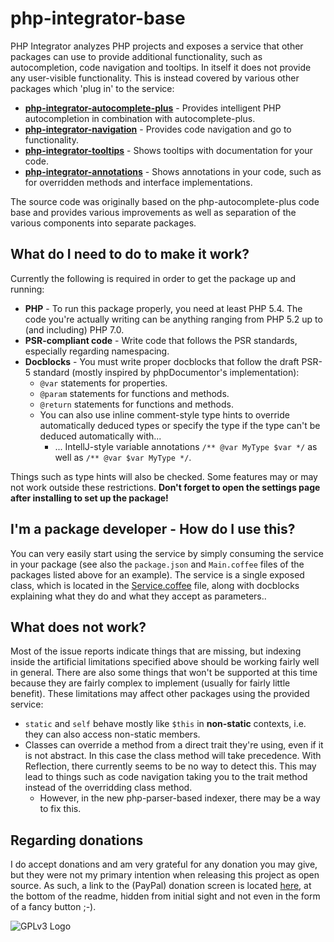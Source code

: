 # php-integrator-base

PHP Integrator analyzes PHP projects and exposes a service that other packages can use to provide additional functionality, such as autocompletion, code navigation and tooltips. In itself it does
not provide any user-visible functionality. This is instead covered by various other packages which
'plug in' to the service:
  * **[php-integrator-autocomplete-plus](https://github.com/Gert-dev/php-integrator-autocomplete-plus)** - Provides intelligent PHP autocompletion in combination with autocomplete-plus.
  * **[php-integrator-navigation](https://github.com/Gert-dev/php-integrator-navigation)** - Provides code navigation and go to functionality.
  * **[php-integrator-tooltips](https://github.com/Gert-dev/php-integrator-tooltips)** - Shows tooltips with documentation for your code.
  * **[php-integrator-annotations](https://github.com/Gert-dev/php-integrator-annotations)** - Shows annotations in your code, such as for overridden methods and interface implementations.

The source code was originally based on the php-autocomplete-plus code base and provides various
improvements as well as separation of the various components into separate packages.

## What do I need to do to make it work?
Currently the following is required in order to get the package up and running:
  * **PHP** - To run this package properly, you need at least PHP 5.4. The code you're actually writing can be anything ranging from PHP 5.2 up to (and including) PHP 7.0.
  * **PSR-compliant code** - Write code that follows the PSR standards, especially regarding namespacing.
  * **Docblocks** - You must write proper docblocks that follow the draft PSR-5 standard (mostly inspired by phpDocumentor's implementation):
    * `@var` statements for properties.
    * `@param` statements for functions and methods.
    * `@return` statements for functions and methods.
    * You can also use inline comment-style type hints to override automatically deduced types or specify the type if the type can't be deduced automatically with...
      * ... IntellJ-style variable annotations `/** @var MyType $var */` as well as `/** @var $var MyType */`.

Things such as type hints will also be checked. Some features may or may not work outside these restrictions. **Don't forget to open the settings page after installing to set up the package!**

## I'm a package developer - How do I use this?
You can very easily start using the service by simply consuming the service in your package (see also the `package.json` and `Main.coffee` files of the packages listed above for an example). The service is a single exposed class, which is located in the [Service.coffee](https://github.com/Gert-dev/php-integrator-base/blob/master/lib/Service.coffee) file, along with docblocks explaining what they do and what they accept as parameters..

## What does not work?
Most of the issue reports indicate things that are missing, but indexing inside the artificial limitations specified above should be working fairly well in general. There are also some things that won't be supported at this time because they are fairly complex to implement (usually for fairly little benefit).
These limitations may affect other packages using the provided service:

* `static` and `self` behave mostly like `$this` in **non-static** contexts, i.e. they can also access non-static members.
* Classes can override a method from a direct trait they're using, even if it is not abstract. In this case the class method will take precedence. With Reflection, there currently seems to be no way to detect this. This may lead to things such as code navigation taking you to the trait method instead of the overridding class method.
  * However, in the new php-parser-based indexer, there may be a way to fix this.

## Regarding donations
I do accept donations and am very grateful for any donation you may give, but they were not my primary intention when releasing this project as open source. As such, a link to the (PayPal) donation screen is located [here](https://www.paypal.com/cgi-bin/webscr?cmd=_s-xclick&hosted_button_id=YKTNLZCRHMRTJ), at the bottom of the readme, hidden from initial sight and not even in the form of a fancy button ;-).

![GPLv3 Logo](http://gplv3.fsf.org/gplv3-127x51.png)
